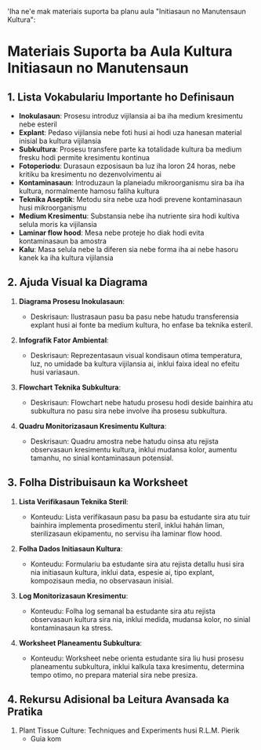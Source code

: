 'Iha ne'e mak materiais suporta ba planu aula "Initiasaun no Manutensaun Kultura":

# Materiais Suporta ba Aula Kultura Initiasaun no Manutensaun

## 1. Lista Vokabulariu Importante ho Definisaun

- **Inokulasaun**: Prosesu introduz vijilansia ai ba iha medium kresimentu nebe esteril
- **Explant**: Pedaso vijilansia nebe foti husi ai hodi uza hanesan material inisial ba kultura vijilansia
- **Subkultura**: Prosesu transfere parte ka totalidade kultura ba medium fresku hodi permite kresimentu kontinua
- **Fotoperiodu**: Durasaun ezposisaun ba luz iha loron 24 horas, nebe kritiku ba kresimentu no dezenvolvimentu ai
- **Kontaminasaun**: Introduzaun la planeiadu mikroorganismu sira ba iha kultura, normalmente hamosu faliha kultura
- **Teknika Aseptik**: Metodu sira nebe uza hodi prevene kontaminasaun husi mikroorganismu
- **Medium Kresimentu**: Substansia nebe iha nutriente sira hodi kultiva selula moris ka vijilansia
- **Laminar flow hood**: Mesa nebe proteje ho diak hodi evita kontaminasaun ba amostra
- **Kalu**: Masa selula nebe la diferen sia nebe forma iha ai nebe hasoru kanek ka iha kultura vijilansia

## 2. Ajuda Visual ka Diagrama

1. **Diagrama Prosesu Inokulasaun**: 
   - Deskrisaun: Ilustrasaun pasu ba pasu nebe hatudu transferensia explant husi ai fonte ba medium kultura, ho enfase ba teknika esteril.

2. **Infografik Fator Ambiental**:
   - Deskrisaun: Reprezentasaun visual kondisaun otima temperatura, luz, no umidade ba kultura vijilansia ai, inklui faixa ideal no efeitu husi variasaun.

3. **Flowchart Teknika Subkultura**:
   - Deskrisaun: Flowchart nebe hatudu prosesu hodi deside bainhira atu subkultura no pasu sira nebe involve iha prosesu subkultura.

4. **Quadru Monitorizasaun Kresimentu Kultura**:
   - Deskrisaun: Quadru amostra nebe hatudu oinsa atu rejista observasaun kresimentu kultura, inklui mudansa kolor, aumentu tamanhu, no sinial kontaminasaun potensial.

## 3. Folha Distribuisaun ka Worksheet

1. **Lista Verifikasaun Teknika Steril**:
   - Konteudu: Lista verifikasaun pasu ba pasu ba estudante sira atu tuir bainhira implementa prosedimentu steril, inklui hahán liman, sterilizasaun ekipamentu, no servisu iha laminar flow hood.

2. **Folha Dados Initiasaun Kultura**:
   - Konteudu: Formulariu ba estudante sira atu rejista detallu husi sira nia initiasaun kultura, inklui data, espesie ai, tipo explant, kompozisaun media, no observasaun inisial.

3. **Log Monitorizasaun Kresimentu**:
   - Konteudu: Folha log semanal ba estudante sira atu rejista observasaun kultura sira nia, inklui medida, mudansa kolor, no sinial kontaminasaun ka stress.

4. **Worksheet Planeamentu Subkultura**:
   - Konteudu: Worksheet nebe orienta estudante sira liu husi prosesu planeamentu subkultura, inklui kalkula taxa kresimentu, determina tempo otimo, no prepara material sira nebe presiza.

## 4. Rekursu Adisional ba Leitura Avansada ka Pratika

1. Plant Tissue Culture: Techniques and Experiments husi R.L.M. Pierik
   - Guia kom
